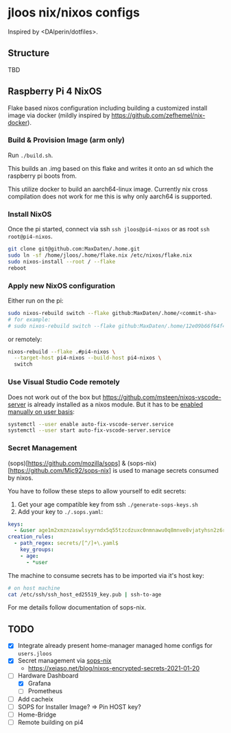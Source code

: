 # jloos nix/nixos configs

Inspired by <DAlperin/dotfiles>.

## Structure

TBD

## Raspberry Pi 4 NixOS

Flake based nixos configuration including building a customized install image via docker (mildly inspired by <https://github.com/zefhemel/nix-docker>).

### Build & Provision Image (arm only)

Run `./build.sh`.

This builds an .img based on this flake and writes it onto an sd which the raspberry pi boots from.

This utilize docker to build an aarch64-linux image. Currently nix cross compilation does not work for me this is why only aarch64 is supported.

### Install NixOS

Once the pi started, connect via ssh `ssh jloos@pi4-nixos` or as root `ssh root@pi4-nixos`.

```bash
git clone git@github.com:MaxDaten/.home.git
sudo ln -sf /home/jloos/.home/flake.nix /etc/nixos/flake.nix
sudo nixos-install --root / --flake
reboot
```

### Apply new NixOS configuration

Either run on the pi:

```bash
sudo nixos-rebuild switch --flake github:MaxDaten/.home/<commit-sha>
# for example:
# sudo nixos-rebuild switch --flake github:MaxDaten/.home/12e09b66f64f46b97236ffb2eba97e41969b4c1f
```

or remotely:

```bash
nixos-rebuild --flake .#pi4-nixos \
  --target-host pi4-nixos --build-host pi4-nixos \
  switch
```

### Use Visual Studio Code remotely

Does not work out of the box but <https://github.com/msteen/nixos-vscode-server> is already installed as a nixos module.
But it has to be [enabled manually on user basis](https://github.com/msteen/nixos-vscode-server#enable-the-service):

```bash
systemctl --user enable auto-fix-vscode-server.service
systemctl --user start auto-fix-vscode-server.service
```

### Secret Management

(sops)[https://github.com/mozilla/sops] & (sops-nix)[https://github.com/Mic92/sops-nix] is used to manage secrets consumed by nixos.

You have to follow these steps to allow yourself to edit secrets:

1. Get your age compatible key from ssh `./generate-sops-keys.sh`
2. Add your key to `./.sops.yaml`:
  ```yaml
  keys:
    - &user age1m2xmznzaswlsyyrndx5q55tzcdzuxc0nmnawu0q8mnve8vjatyhsn2z6rc
  creation_rules:
    - path_regex: secrets/[^/]+\.yaml$
      key_groups:
      - age:
        - *user
  ```

The machine to consume secrets has to be imported via it's host key:

```bash
# on host machine
cat /etc/ssh/ssh_host_ed25519_key.pub | ssh-to-age
```

For me details follow documentation of sops-nix.

## TODO

- [x] Integrate already present home-manager managed home configs for `users.jloos`
- [x] Secret management via [sops-nix](https://github.com/Mic92/sops-nix)
  - <https://xeiaso.net/blog/nixos-encrypted-secrets-2021-01-20>
- [ ] Hardware Dashboard
  - [x] Grafana
  - [ ] Prometheus
- [ ] Add cacheix
- [ ] SOPS for Installer Image? => Pin HOST key?
- [ ] Home-Bridge
- [ ] Remote building on pi4
